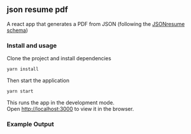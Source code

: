 ## json resume pdf

A react app that generates a PDF from JSON (following the [JSONresume schema](http://jsonresume.org))

### Install and usage

Clone the project and install dependencies

```bash
yarn install
```

Then start the application

```bash
yarn start
```
This runs the app in the development mode.<br>
Open [http://localhost:3000](http://localhost:3000) to view it in the browser.

### Example Output

